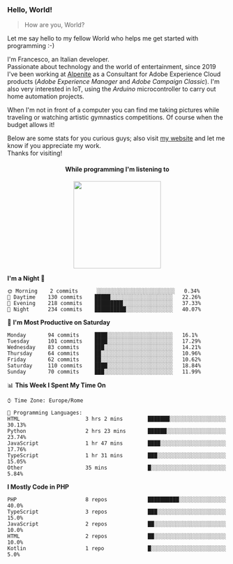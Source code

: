 ### Hello, World!

> How are you, World?

Let me say hello to my fellow World who helps me get started with programming :-)

I'm Francesco, an Italian developer.  
Passionate about technology and the world of entertainment, since 2019 I've been working at [Alpenite](https://www.alpenite.com) as a Consultant for Adobe Experience Cloud products (*Adobe Experience Manager* and *Adobe Campaign Classic*). I'm also very interested in IoT, using the *Arduino* microcontroller to carry out home automation projects.

When I'm not in front of a computer you can find me taking pictures while traveling or watching artistic gymnastics competitions. Of course when the budget allows it!

Below are some stats for you curious guys; also visit [my website](https://www.francescorega.eu) and let me know if you appreciate my work.  
Thanks for visiting!

<div align="center">
  <h4>While programming I'm listening to</h4>
  <a href="https://apps.francescorega.eu/now-playing/11147232609" target="_blank"><img src="https://apps.francescorega.eu/now-playing/11147232609" width="200"></a>
</div>

<!--START_SECTION:waka-->
**I'm a Night 🦉** 

```text
🌞 Morning    2 commits      ░░░░░░░░░░░░░░░░░░░░░░░░░   0.34% 
🌆 Daytime    130 commits    █████░░░░░░░░░░░░░░░░░░░░   22.26% 
🌃 Evening    218 commits    █████████░░░░░░░░░░░░░░░░   37.33% 
🌙 Night      234 commits    ██████████░░░░░░░░░░░░░░░   40.07%

```
📅 **I'm Most Productive on Saturday** 

```text
Monday       94 commits     ████░░░░░░░░░░░░░░░░░░░░░   16.1% 
Tuesday      101 commits    ████░░░░░░░░░░░░░░░░░░░░░   17.29% 
Wednesday    83 commits     ███░░░░░░░░░░░░░░░░░░░░░░   14.21% 
Thursday     64 commits     ██░░░░░░░░░░░░░░░░░░░░░░░   10.96% 
Friday       62 commits     ██░░░░░░░░░░░░░░░░░░░░░░░   10.62% 
Saturday     110 commits    ████░░░░░░░░░░░░░░░░░░░░░   18.84% 
Sunday       70 commits     ███░░░░░░░░░░░░░░░░░░░░░░   11.99%

```


📊 **This Week I Spent My Time On** 

```text
⌚︎ Time Zone: Europe/Rome

💬 Programming Languages: 
HTML                     3 hrs 2 mins        ███████░░░░░░░░░░░░░░░░░░   30.13% 
Python                   2 hrs 23 mins       ██████░░░░░░░░░░░░░░░░░░░   23.74% 
JavaScript               1 hr 47 mins        ████░░░░░░░░░░░░░░░░░░░░░   17.76% 
TypeScript               1 hr 31 mins        ███░░░░░░░░░░░░░░░░░░░░░░   15.05% 
Other                    35 mins             █░░░░░░░░░░░░░░░░░░░░░░░░   5.84%

```

**I Mostly Code in PHP** 

```text
PHP                      8 repos             ██████████░░░░░░░░░░░░░░░   40.0% 
TypeScript               3 repos             ███░░░░░░░░░░░░░░░░░░░░░░   15.0% 
JavaScript               2 repos             ██░░░░░░░░░░░░░░░░░░░░░░░   10.0% 
HTML                     2 repos             ██░░░░░░░░░░░░░░░░░░░░░░░   10.0% 
Kotlin                   1 repo              █░░░░░░░░░░░░░░░░░░░░░░░░   5.0%

```



<!--END_SECTION:waka-->
